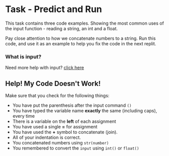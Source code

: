# Task - Predict and Run

This task contains three code examples. Showing the most common uses of the input function - reading a string, an int and a float.

Pay close attention to how we concatenate numbers to a string. Run this code, and use it as an example to help you fix the code in the next replit.

### What is input?

Need more help with input? [click here](https://www.w3schools.com/python/ref_func_input.asp)


## Help! My Code Doesn't Work!

Make sure that you check for the following things:

- You have put the parenthesis after the input command `()`
- You have typed the variable name **exactly** the same (including caps), every time
- There is a variable on the **left** of each assignment
- You have used a single **=** for assignment
- You have used the **+** symbol to concatenate (join).
- All of your indentation is correct.
- You concatenated numbers using `str(number)`
- You remembered to convert the `input` using `int()` or `float()`
